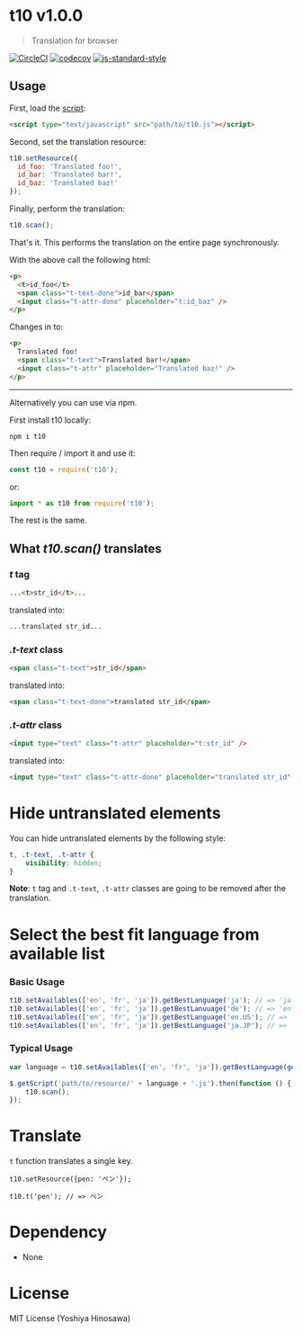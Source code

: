 # t10 v1.0.0

> Translation for browser

[![CircleCI](https://circleci.com/gh/kt3k/t10.svg?style=svg)](https://circleci.com/gh/kt3k/t10)
[![codecov](https://codecov.io/gh/kt3k/t10/branch/master/graph/badge.svg)](https://codecov.io/gh/kt3k/t10)
[![js-standard-style](https://img.shields.io/badge/code%20style-standard-brightgreen.svg)](http://standardjs.com/)

## Usage

First, load the [script](https://unpkg.com/t10/dist/t10.js):
```html
<script type="text/javascript" src="path/to/t10.js"></script>
```

Second, set the translation resource:

```javascript
t10.setResource({
  id_foo: 'Translated foo!',
  id_bar: 'Translated bar!',
  id_baz: 'Translated baz!'
});
```

Finally, perform the translation:

```javascript
t10.scan();
```

That's it. This performs the translation on the entire page synchronously.

With the above call the following html:

```html
<p>
  <t>id_foo</t>
  <span class="t-text-done">id_bar</span>
  <input class="t-attr-done" placeholder="t:id_baz" />
</p>
```

Changes in to:

```html
<p>
  Translated foo!
  <span class="t-text">Translated bar!</span>
  <input class="t-attr" placeholder="Translated baz!" />
</p>
```

---

Alternatively you can use via npm.

First install t10 locally:

    npm i t10

Then require / import it and use it:

```js
const t10 = require('t10');
```

or:

```js
import * as t10 from require('t10');
```

The rest is the same.


## What *t10.scan()* translates

### *t* tag

```html
...<t>str_id</t>...
```
translated into:

```html
...translated str_id...
```


### *.t-text* class

```html
<span class="t-text">str_id</span>
```

translated into:

```html
<span class="t-text-done">translated str_id</span>
```


### *.t-attr* class

```html
<input type="text" class="t-attr" placeholder="t:str_id" />
```

translated into:

```html
<input type="text" class="t-attr-done" placeholder="translated str_id" />
```

# Hide untranslated elements

You can hide untranslated elements by the following style:

```css
t, .t-text, .t-attr {
    visibility: hidden;
}
```

**Note**: `t` tag and `.t-text`, `.t-attr` classes are going to be removed after the translation.

# Select the best fit language from available list

### Basic Usage

```javascript
t10.setAvailables(['en', 'fr', 'ja']).getBestLanguage('ja'); // => 'ja'
t10.setAvailables(['en', 'fr', 'ja']).getBestLanuuage('de'); // => 'en' # the first available is the default
t10.setAvailables(['en', 'fr', 'ja']).getBestLanguage('en.US'); // => 'en'
t10.setAvailables(['en', 'fr', 'ja']).getBestLanguage('ja.JP'); // => 'ja'
```

### Typical Usage

```javascript
var language = t10.setAvailables(['en', 'fr', 'ja']).getBestLanguage(getFromSystem());

$.getScript('path/to/resource/' + language + '.js').then(function () {
    t10.scan();
});
```

# Translate

`t` function translates a single key.

```
t10.setResource({pen: 'ペン'});

t10.t('pen'); // => ペン
```

# Dependency

- None

# License

MIT License (Yoshiya Hinosawa)
